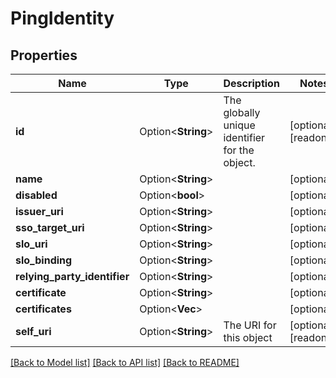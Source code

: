 # PingIdentity

## Properties

Name | Type | Description | Notes
------------ | ------------- | ------------- | -------------
**id** | Option<**String**> | The globally unique identifier for the object. | [optional][readonly]
**name** | Option<**String**> |  | [optional]
**disabled** | Option<**bool**> |  | [optional]
**issuer_uri** | Option<**String**> |  | [optional]
**sso_target_uri** | Option<**String**> |  | [optional]
**slo_uri** | Option<**String**> |  | [optional]
**slo_binding** | Option<**String**> |  | [optional]
**relying_party_identifier** | Option<**String**> |  | [optional]
**certificate** | Option<**String**> |  | [optional]
**certificates** | Option<**Vec<String>**> |  | [optional]
**self_uri** | Option<**String**> | The URI for this object | [optional][readonly]

[[Back to Model list]](../README.md#documentation-for-models) [[Back to API list]](../README.md#documentation-for-api-endpoints) [[Back to README]](../README.md)


